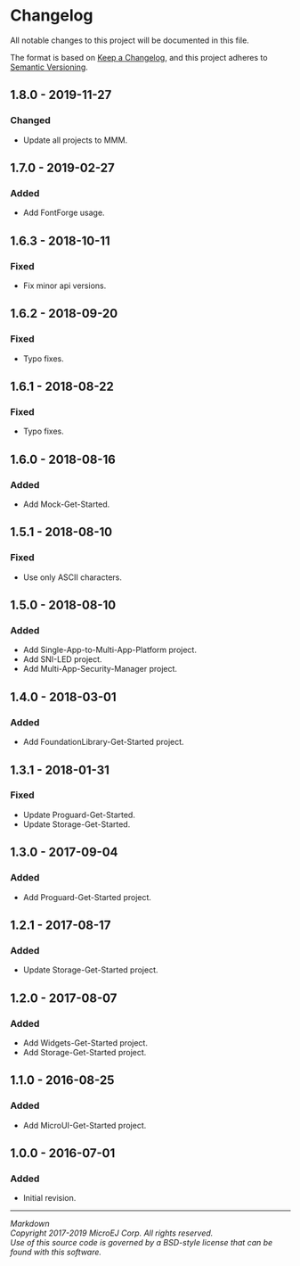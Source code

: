 # Changelog

All notable changes to this project will be documented in this file.

The format is based on [Keep a Changelog](https://keepachangelog.com/en/1.0.0/),
and this project adheres to [Semantic Versioning](https://semver.org/spec/v2.0.0.html).

## 1.8.0 - 2019-11-27

### Changed

  - Update all projects to MMM.
  
## 1.7.0 - 2019-02-27

### Added

  - Add FontForge usage.

## 1.6.3 - 2018-10-11

### Fixed

  - Fix minor api versions.

## 1.6.2 - 2018-09-20

### Fixed

  - Typo fixes.

## 1.6.1 - 2018-08-22

### Fixed

  - Typo fixes.

## 1.6.0 - 2018-08-16

### Added

  - Add Mock-Get-Started.

## 1.5.1 - 2018-08-10

### Fixed

  - Use only ASCII characters.

## 1.5.0 - 2018-08-10

### Added

   - Add Single-App-to-Multi-App-Platform project.
   - Add SNI-LED project.
   - Add Multi-App-Security-Manager project.

## 1.4.0 - 2018-03-01

### Added

   - Add FoundationLibrary-Get-Started project.

## 1.3.1 - 2018-01-31

### Fixed

   - Update Proguard-Get-Started.
   - Update Storage-Get-Started.

## 1.3.0 - 2017-09-04

### Added

   - Add Proguard-Get-Started project.

## 1.2.1 - 2017-08-17

### Added

   - Update Storage-Get-Started project.

## 1.2.0 - 2017-08-07

### Added

  - Add Widgets-Get-Started project.
  - Add Storage-Get-Started project.

## 1.1.0 - 2016-08-25

### Added

  - Add MicroUI-Get-Started project.

## 1.0.0 - 2016-07-01

### Added

  - Initial revision.

---  
_Markdown_   
_Copyright 2017-2019 MicroEJ Corp. All rights reserved._  
_Use of this source code is governed by a BSD-style license that can be found with this software._  
